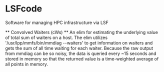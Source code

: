 # LSFcode
Software for managing HPC infrastructure via LSF

** Convolved Waiters (cWs) **
An elim for estimating the underlying value of total sum of waiters on a host. 
The elim utilizes '/usr/lpp/mmfs/bin/mmdiag --waiters' to get information on waiters and gets the sum of all time waiting for each waiter.
Because the raw output from mmdiag can be so noisy, the data is queried every ~15 seconds and stored in memory so that the returned value is a time-weighted average of all points in memory.
